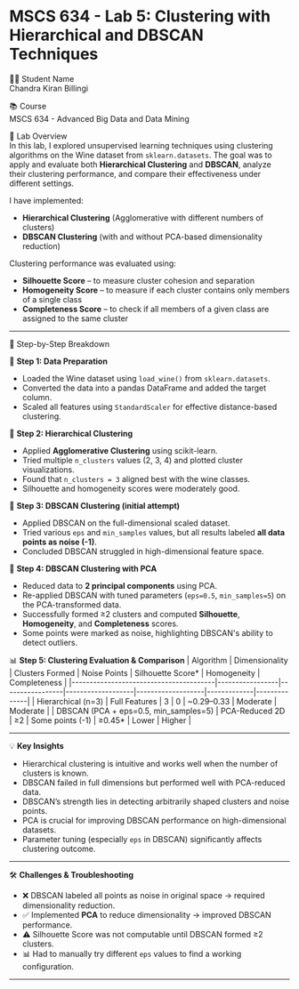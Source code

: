 # MSCS 634 - Lab 5: Clustering with Hierarchical and DBSCAN Techniques

👨‍💻 Student Name  
Chandra Kiran Billingi

📚 Course  
MSCS 634 - Advanced Big Data and Data Mining

🧪 Lab Overview  
In this lab, I explored unsupervised learning techniques using clustering algorithms on the Wine dataset from `sklearn.datasets`. The goal was to apply and evaluate both **Hierarchical Clustering** and **DBSCAN**, analyze their clustering performance, and compare their effectiveness under different settings.

I have implemented:

- **Hierarchical Clustering** (Agglomerative with different numbers of clusters)
- **DBSCAN Clustering** (with and without PCA-based dimensionality reduction)

Clustering performance was evaluated using:

- **Silhouette Score** – to measure cluster cohesion and separation  
- **Homogeneity Score** – to measure if each cluster contains only members of a single class  
- **Completeness Score** – to check if all members of a given class are assigned to the same cluster

---

🧾 Step-by-Step Breakdown

📌 **Step 1: Data Preparation**  
- Loaded the Wine dataset using `load_wine()` from `sklearn.datasets`.  
- Converted the data into a pandas DataFrame and added the target column.  
- Scaled all features using `StandardScaler` for effective distance-based clustering.

📌 **Step 2: Hierarchical Clustering**  
- Applied **Agglomerative Clustering** using scikit-learn.  
- Tried multiple `n_clusters` values (2, 3, 4) and plotted cluster visualizations.  
- Found that `n_clusters = 3` aligned best with the wine classes.  
- Silhouette and homogeneity scores were moderately good.

📌 **Step 3: DBSCAN Clustering (initial attempt)**  
- Applied DBSCAN on the full-dimensional scaled dataset.  
- Tried various `eps` and `min_samples` values, but all results labeled **all data points as noise (-1)**.  
- Concluded DBSCAN struggled in high-dimensional feature space.

📌 **Step 4: DBSCAN Clustering with PCA**  
- Reduced data to **2 principal components** using PCA.  
- Re-applied DBSCAN with tuned parameters (`eps=0.5`, `min_samples=5`) on the PCA-transformed data.  
- Successfully formed ≥2 clusters and computed **Silhouette**, **Homogeneity**, and **Completeness** scores.  
- Some points were marked as noise, highlighting DBSCAN's ability to detect outliers.

📊 **Step 5: Clustering Evaluation & Comparison**
| Algorithm                               | Dimensionality  | Clusters Formed | Noise Points      | Silhouette Score* | Homogeneity | Completeness |
|----------------------------------------|-----------------|-----------------|-------------------|-------------------|-------------|--------------|
| Hierarchical (n=3)                     | Full Features   | 3               | 0                 | ~0.29–0.33        | Moderate    | Moderate     |
| DBSCAN (PCA + eps=0.5, min_samples=5) | PCA-Reduced 2D  | ≥2              | Some points (-1)  | ≥0.45*            | Lower       | Higher       |

---

💡 **Key Insights**
- Hierarchical clustering is intuitive and works well when the number of clusters is known.
- DBSCAN failed in full dimensions but performed well with PCA-reduced data.
- DBSCAN’s strength lies in detecting arbitrarily shaped clusters and noise points.
- PCA is crucial for improving DBSCAN performance on high-dimensional datasets.
- Parameter tuning (especially `eps` in DBSCAN) significantly affects clustering outcome.

---

🛠️ **Challenges & Troubleshooting**
- ❌ DBSCAN labeled all points as noise in original space → required dimensionality reduction.  
- ✅ Implemented **PCA** to reduce dimensionality → improved DBSCAN performance.  
- ⚠️ Silhouette Score was not computable until DBSCAN formed ≥2 clusters.  
- 📊 Had to manually try different `eps` values to find a working configuration.

---


